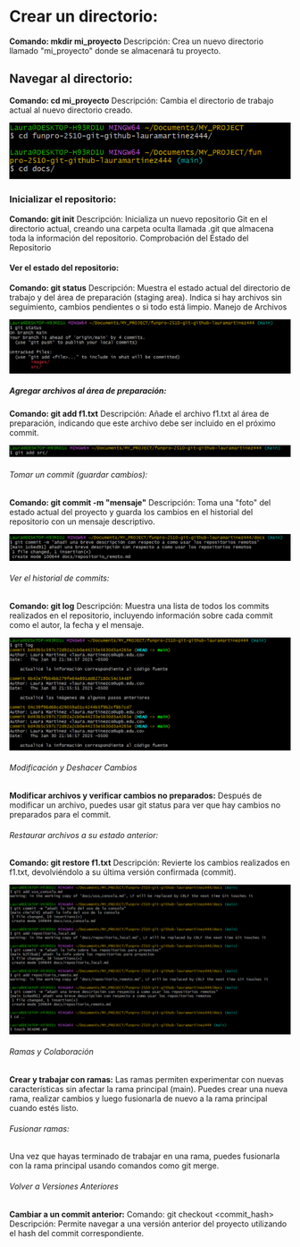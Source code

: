 # Crear un directorio:
**Comando: mkdir mi_proyecto**
Descripción: Crea un nuevo directorio llamado "mi_proyecto" donde se almacenará tu proyecto.

## Navegar al directorio:
**Comando: cd mi_proyecto**
Descripción: Cambia el directorio de trabajo actual al nuevo directorio creado.

![alt text](<../images/cd proyct.PNG>)

### Inicializar el repositorio:
**Comando: git init**
Descripción: Inicializa un nuevo repositorio Git en el directorio actual, creando una carpeta oculta llamada .git que almacena toda la información del repositorio.
Comprobación del Estado del Repositorio

#### Ver el estado del repositorio:
**Comando: git status**
Descripción: Muestra el estado actual del directorio de trabajo y del área de preparación (staging area). Indica si hay archivos sin seguimiento, cambios pendientes o si todo está limpio.
Manejo de Archivos

![alt text](<../images/git status.PNG>)

##### Agregar archivos al área de preparación:
**Comando: git add f1.txt**
Descripción: Añade el archivo f1.txt al área de preparación, indicando que este archivo debe ser incluido en el próximo commit.

![alt text](<../images/git add.PNG>)

###### Tomar un commit (guardar cambios):
**Comando: git commit -m "mensaje"**
Descripción: Toma una "foto" del estado actual del proyecto y guarda los cambios en el historial del repositorio con un mensaje descriptivo.

![alt text](<../images/como poner commits.PNG>)

###### Ver el historial de commits:
**Comando: git log**
Descripción: Muestra una lista de todos los commits realizados en el repositorio, incluyendo información sobre cada commit como el autor, la fecha y el mensaje.

![alt text](<../images/git log.PNG>)

###### Modificación y Deshacer Cambios
**Modificar archivos y verificar cambios no preparados:**
Después de modificar un archivo, puedes usar git status para ver que hay cambios no preparados para el commit.

###### Restaurar archivos a su estado anterior:
**Comando: git restore f1.txt**
Descripción: Revierte los cambios realizados en f1.txt, devolviéndolo a su última versión confirmada (commit).

![alt text](../images/commits.PNG)

###### Ramas y Colaboración
**Crear y trabajar con ramas:**
Las ramas permiten experimentar con nuevas características sin afectar la rama principal (main). Puedes crear una nueva rama, realizar cambios y luego fusionarla de nuevo a la rama principal cuando estés listo.

###### Fusionar ramas:
Una vez que hayas terminado de trabajar en una rama, puedes fusionarla con la rama principal usando comandos como git merge.

###### Volver a Versiones Anteriores
**Cambiar a un commit anterior:**
Comando: git checkout <commit_hash>
Descripción: Permite navegar a una versión anterior del proyecto utilizando el hash del commit correspondiente.
